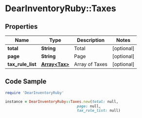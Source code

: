 # DearInventoryRuby::Taxes

## Properties

Name | Type | Description | Notes
------------ | ------------- | ------------- | -------------
**total** | **String** | Total | [optional] 
**page** | **String** | Page | [optional] 
**tax_rule_list** | [**Array&lt;Tax&gt;**](Tax.md) | Array of Taxes | [optional] 

## Code Sample

```ruby
require 'DearInventoryRuby'

instance = DearInventoryRuby::Taxes.new(total: null,
                                 page: null,
                                 tax_rule_list: null)
```


